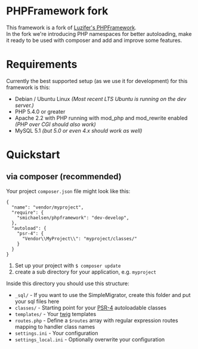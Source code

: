 # PHPFramework fork
This framework is a fork of [Luzifer's PHPFramework](https://github.com/Luzifer/PHPFramework/).<br>
In the fork we're introducing PHP namespaces for better autoloading, make it ready to be used with composer and add and improve some features.

# Requirements

Currently the best supported setup (as we use it for development) for this framework is this:

- Debian / Ubuntu Linux *(Most recent LTS Ubuntu is running on the dev server.)*
- PHP 5.4.0 or greater
- Apache 2.2 with PHP running with mod\_php and mod\_rewrite enabled *(PHP over CGI should also work)*
- MySQL 5.1 *(but 5.0 or even 4.x should work as well)*

# Quickstart
## via composer (recommended)

Your project `composer.json` file might look like this:

    {
      "name": "vendor/myproject",
      "require": {
        "smichaelsen/phpframework": "dev-develop",
      },
      "autoload": {
        "psr-4": {
          "Vendor\\MyProject\\": "myproject/classes/"
        }
      }
    }

1. Set up your project with `$ composer update`
1. create a sub directory for your application, e.g. `myproject`

Inside this directory you should use this structure:

* `_sql/` - If you want to use the SimpleMigrator, create this folder and put your sql files here
* `classes/` - Starting point for your [PSR-4](http://www.php-fig.org/psr/psr-4/) autoloadable classes
* `templates/` - Your [twig](http://twig.sensiolabs.org/) templates
* `routes.php` - Define a `$routes` array with regular expression routes mapping to handler class names
* `settings.ini` - Your configuration
* `settings_local.ini` - Optionally overwrite your configuration